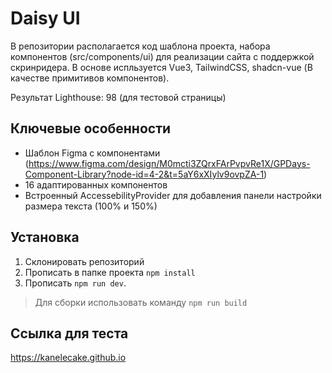 # Daisy UI

В репозитории располагается код шаблона проекта, набора компонентов
(src/components/ui) для реализации сайта с поддержкой скринридера. В основе
испльзуется Vue3, TailwindCSS, shadcn-vue (В качестве примитивов компонентов).

Результат Lighthouse: 98 (для тестовой страницы)

## Ключевые особенности

- Шаблон Figma с компонентами
  (https://www.figma.com/design/M0mcti3ZQrxFArPvpvRe1X/GPDays-Component-Library?node-id=4-2&t=5aY6xXIylv9ovpZA-1)
- 16 адаптированных компонентов
- Встроенный AccessebilityProvider для добавления панели настройки размера
  текста (100% и 150%)

## Установка

1. Склонировать репозиторий
2. Прописать в папке проекта `npm install`
3. Прописать `npm run dev`.

> Для сборки использовать команду `npm run build`

## Ссылка для теста

https://kanelecake.github.io

